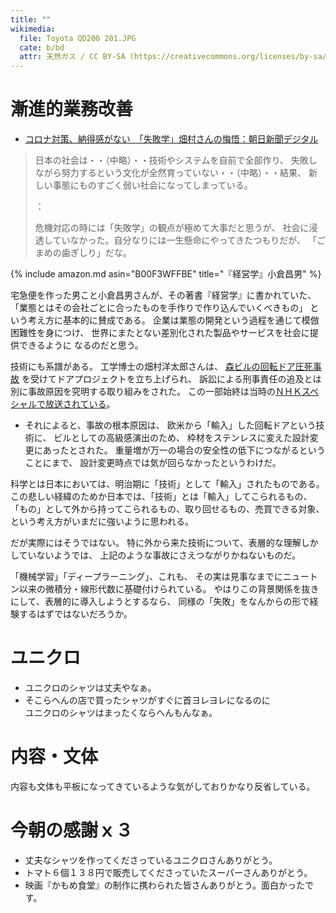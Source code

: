 ```yaml
---
title: ""
wikimedia:
  file: Toyota QD200 201.JPG
  cate: b/bd
  attr: 天然ガス / CC BY-SA (https://creativecommons.org/licenses/by-sa/3.0)
---
```


# 漸進的業務改善

* [コロナ対策、納得感がない　「失敗学」畑村さんの悔悟：朝日新聞デジタル](https://digital.asahi.com/articles/ASN547VMTN54ULBJ007.html)

> 日本の社会は・・（中略）・・技術やシステムを自前で全部作り、
> 失敗しながら努力するという文化が全然育っていない・・（中略）・・結果、
> 新しい事態にものすごく弱い社会になってしまっている。
> 
> ：
> 
> 危機対応の時には「失敗学」の観点が極めて大事だと思うが、
> 社会に浸透していなかった。自分なりには一生懸命にやってきたつもりだが、
> 「ごまめの歯ぎしり」だな。

{% include amazon.md asin="B00F3WFFBE" title="『経営学』小倉昌男" %}

宅急便を作った男こと小倉昌男さんが、その著書『経営学』に書かれていた、
「業態とはその会社ごとに合ったものを手作りで作り込んでいくべきもの」
という考え方に基本的に賛成である。
企業は業態の開発という過程を通じて模倣困難性を身につけ、
世界にまたとない差別化された製品やサービスを社会に提供できるように
なるのだと思う。

技術にも系譜がある。
工学博士の畑村洋太郎さんは、
[森ビルの回転ドア圧死事故](http://www.shippai.org/fkd/cf/CZ0200718.html)
を受けてドアプロジェクトを立ち上げられ、
訴訟による刑事責任の追及とは別に事故原因を究明する取り組みをされた。
この一部始終は当時の[ＮＨＫスペシャルで放送されている](https://www6.nhk.or.jp/special/detail/index.html?aid=20060505)。

* それによると、事故の根本原因は、
  欧米から「輸入」した回転ドアという技術に、
  ビルとしての高級感演出のため、
  枠材をステンレスに変えた設計変更にあったとされた。
  重量増が万一の場合の安全性の低下につながるということにまで、
  設計変更時点では気が回らなかったというわけだ。

科学とは日本においては、明治期に「技術」として「輸入」されたものである。
この悲しい経緯のためか日本では、「技術」とは「輸入」してこられるもの、
「もの」として外から持ってこられるもの、取り回せるもの、売買できる対象、
という考え方がいまだに強いように思われる。

だが実際にはそうではない。
特に外から来た技術について、表層的な理解しかしていないようでは、
上記のような事故にさえつながりかねないものだ。

「機械学習」「ディープラーニング」、これも、
その実は見事なまでにニュートン以来の微積分・線形代数に基礎付けられている。
やはりこの背景関係を抜きにして、表層的に導入しようとするなら、
同様の「失敗」をなんからの形で経験するはずではないだろうか。


# ユニクロ

* ユニクロのシャツは丈夫やなぁ。
* そこらへんの店で買ったシャツがすぐに首ヨレヨレになるのに  
  ユニクロのシャツはまったくならへんもんなぁ。


# 内容・文体

内容も文体も平板になってきているような気がしておりかなり反省している。


# 今朝の感謝ｘ３

* 丈夫なシャツを作ってくださっているユニクロさんありがとう。
* トマト６個１３８円で販売してくださっていたスーパーさんありがとう。
* 映画『かもめ食堂』の制作に携わられた皆さんありがとう。面白かったです。
